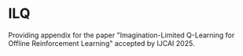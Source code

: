 # ILQ
Providing appendix for the paper "Imagination-Limited Q-Learning for Offline Reinforcement Learning" accepted by IJCAI 2025.
